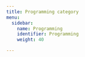 ```yaml
---
title: Programming category
menu:
  sidebar:
    name: Programming
    identifier: Programming
    weight: 40

---
```

